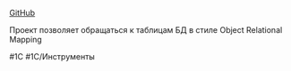 [GitHub](https://github.com/nixel2007/entity)

Проект позволяет обращаться к таблицам БД в стиле Object Relational Mapping

#1С #1С/Инструменты